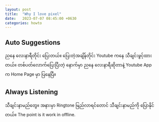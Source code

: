 ```yaml
---
layout: post
title:  "Why I love pixel"
date:   2023-07-07 08:45:00 +0630
categories: howto
---
```


## Auto Suggestions

ညနေ လေးနာရီတိုင်း ပြေးတယ်။
ပြေးတဲ့အချိန်တိုင်း Youtube ကနေ သီချင်းဖွင့်ထားတယ်။
တစ်ပတ်လောက်ပြေးပြီးတဲ့ နောက်မှာ ညနေ လေးနာရီဆိုတာနဲ့ Youtube App က Home Page မှာ ပြနေပြီ။

## Always Listening

သီချင်းနာမည်တွေ။
အနားမှာ Ringtone မြည်လာရင်တောင် သီချင်းနာမည်ကို ပြောနိုင်တယ်။​
The point is it work in offline.

